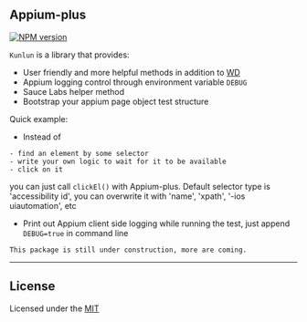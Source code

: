 ## Appium-plus


[![NPM version][npm-image]][npm-url]

`Kunlun` is a library that provides:
* User friendly and more helpful methods in addition to [WD](https://github.com/admc/wd)
* Appium logging control through environment variable `DEBUG`
* Sauce Labs helper method
* Bootstrap your appium page object test structure

Quick example: 
* Instead of
```
- find an element by some selector
- write your own logic to wait for it to be available
- click on it
```
you can just call `clickEl()` with Appium-plus. Default selector type is 'accessibility id', you can overwrite it with 'name', 'xpath', '-ios uiautomation', etc

* Print out Appium client side logging while running the test, just append `DEBUG=true` in command line

`This package is still under construction, more are coming.`

---

## License
Licensed under the [MIT](http://opensource.org/licenses/MIT)

[npm-image]: https://img.shields.io/npm/v/appium-plus.svg?style=flat-square
[npm-url]: https://www.npmjs.org/package/appium-plus
[github-tag]: http://img.shields.io/github/tag/chenchaoyi/appium-plus.svg?style=flat-square
[github-url]: https://github.com/chenchaoyi/appium-plus/tags
[david-image]: http://img.shields.io/david/chenchaoyi/appium-plus.svg?style=flat-square
[david-url]: https://david-dm.org/chenchaoyi/appium-plus
[license-image]: http://img.shields.io/npm/l/appium-plus.svg?style=flat-square
[license-url]: http://opensource.org/licenses/MIT
[downloads-image]: http://img.shields.io/npm/dm/appium-plus.svg?style=flat-square
[downloads-url]: https://npmjs.org/package/appium-plus
[gittip-image]: https://img.shields.io/gittip/chenchaoyi.svg?style=flat-square
[gittip-url]: https://www.gittip.com/chenchaoyi/
